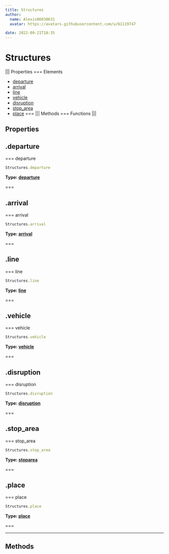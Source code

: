 ```yaml
---
title: Structures
author:
  name: Alexis06030631
  avatar: https://avatars.githubusercontent.com/u/61119747

date: 2022-09-21T18:35
---
```


# Structures

||| Properties
=== Elements
- [departure](#departure)
- [arrival](#arrival)
- [line](#line)
- [vehicle](#vehicle)
- [disruption](#disruption)
- [stop_area](#stop_area)
- [place](#place)
===
||| Methods
=== Functions
|||
## Properties
## .departure

=== departure




```javascript
Structures.departure
```
**Type: [departure](../structures/departure)**

===

## .arrival

=== arrival




```javascript
Structures.arrival
```
**Type: [arrival](../structures/arrival)**

===

## .line

=== line




```javascript
Structures.line
```
**Type: [line](../structures/line)**

===

## .vehicle

=== vehicle




```javascript
Structures.vehicle
```
**Type: [vehicle](../structures/vehicle)**

===

## .disruption

=== disruption




```javascript
Structures.disruption
```
**Type: [disruption](../structures/disruption)**

===

## .stop_area

=== stop_area




```javascript
Structures.stop_area
```
**Type: [stoparea](../structures/stoparea)**

===

## .place

=== place




```javascript
Structures.place
```
**Type: [place](../structures/place)**

===

---
## Methods
